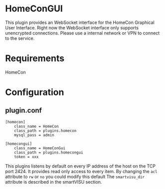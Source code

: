 HomeConGUI
==========

This plugin provides an WebSocket interface for the HomeCon Graphical User Interface.
Right now the WebSocket interface only supports unencrypted connections. Please use a internal network or VPN to connect to the service.

# Requirements
HomeCon

# Configuration

## plugin.conf
```
[homecon]
	class_name = HomeCon
	class_path = plugins.homecon
	mysql_pass = admin

[homecongui]
	class_name = HomeConGui
	class_path = plugins.homecongui
	token = xxx
```

This plugins listens by default on every IP address of the host on the TCP port 2424.
It provides read only access to every item. By changing the `acl` attribute to `rw` or `no` you could modify this default 
The `smartvisu_dir` attribute is described in the smartVISU section.
